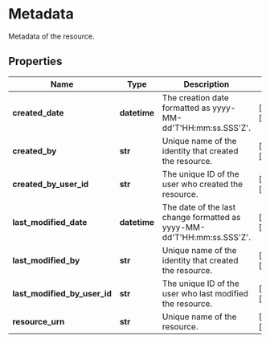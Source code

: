 # Metadata

Metadata of the resource.
## Properties
| Name | Type | Description | Notes |
| ------------ | ------------- | ------------- | ------------- |
| **created_date** | **datetime** | The creation date formatted as yyyy-MM-dd&#39;T&#39;HH:mm:ss.SSS&#39;Z&#39;. | [optional] [readonly]  |
| **created_by** | **str** | Unique name of the identity that created the resource. | [optional] [readonly]  |
| **created_by_user_id** | **str** | The unique ID of the user who created the resource. | [optional] [readonly]  |
| **last_modified_date** | **datetime** | The date of the last change formatted as yyyy-MM-dd&#39;T&#39;HH:mm:ss.SSS&#39;Z&#39;. | [optional] [readonly]  |
| **last_modified_by** | **str** | Unique name of the identity that created the resource. | [optional] [readonly]  |
| **last_modified_by_user_id** | **str** | The unique ID of the user who last modified the resource. | [optional] [readonly]  |
| **resource_urn** | **str** | Unique name of the resource. | [optional] [readonly]  |


